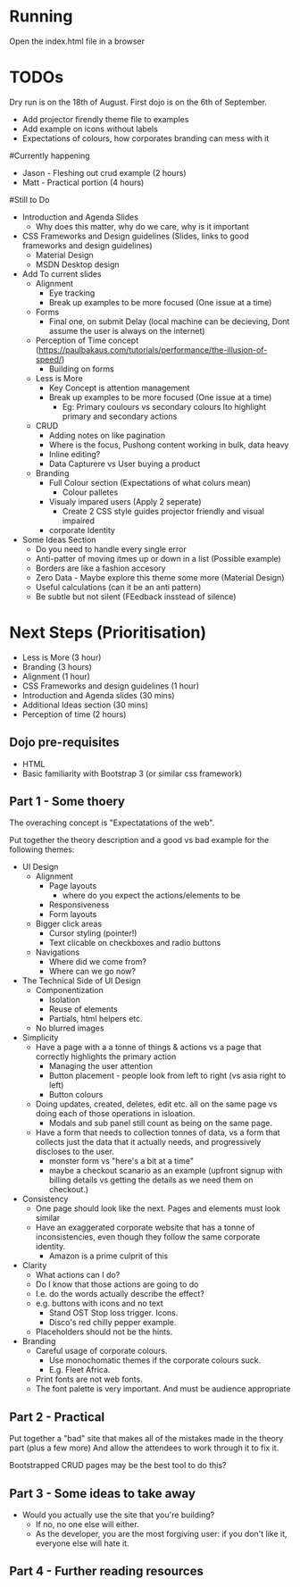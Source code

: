 

# Running

Open the index.html file in a browser

# TODOs

Dry run is on the 18th of August.
First dojo is on the 6th of September.

* Add projector firendly theme file to examples
* Add example on icons without labels
* Expectations of colours, how corporates branding can mess with it

#Currently happening
* Jason - Fleshing out crud example (2 hours)
* Matt - Practical portion (4 hours)

#Still to Do

* Introduction and Agenda Slides
    * Why does this matter, why do we care, why is it important       
* CSS Frameworks and Design guidelines (Slides, links to good frameworks and design guidelines)
    * Material Design
    * MSDN Desktop design
* Add To current slides
    * Alignment 
        * Eye tracking
        * Break up examples to be more focused (One issue at a time)
    * Forms
        * Final one, on submit Delay (local machine can be decieving, Dont assume the user is always on the internet)
    * Perception of Time concept (https://paulbakaus.com/tutorials/performance/the-illusion-of-speed/)
        * Building on forms
    * Less is More
        * Key Concept is attention management
        * Break up examples to be more focused (One issue at a time)
            * Eg: Primary coulours vs secondary colours lto highlight primary and secondary actions
    * CRUD
        * Adding notes on like pagination
        * Where is the focus, Pushong content working in bulk, data heavy
        * Inline editing?
        * Data Capturere vs User buying a product
    * Branding
        * Full Colour section (Expectations of what colurs mean)
            * Colour palletes
        * Visualy impared users (Apply 2 seperate)
            * Create 2 CSS style guides projector friendly and visual impaired
        * corporate Identity 
* Some Ideas Section
    * Do you need to handle every single error
    * Anti-patter of moving itmes up or down in a list (Possible example)
    * Borders are like a fashion accesory
    * Zero Data - Maybe explore this theme some more (Material Design)
    * Useful calculations (can it be an anti pattern)
    * Be subtle but not silent (FEedback insstead of silence)

# Next Steps (Prioritisation)
* Less is More (3 hour)
* Branding (3 hours)
* Alignment (1 hour)
* CSS Frameworks and design guidelines (1 hour)
* Introduction and Agenda slides (30 mins)
* Additional Ideas section (30 mins)
* Perception of time (2 hours)

## Dojo pre-requisites
* HTML
* Basic familiarity with Bootstrap 3 (or similar css framework)

## Part 1 - Some thoery

The overaching concept is "Expectatations of the web".

Put together the theory description and a good vs bad example for the following themes:

* UI Design
    * Alignment
        * Page layouts
            * where do you expect the actions/elements to be
        * Responsiveness
        * Form layouts
    * Bigger click areas
        * Cursor styling (pointer!)
        * Text clicable on checkboxes and radio buttons
    * Navigations
        * Where did we come from?
        * Where can we go now?
* The Technical Side of UI Design
    * Componentization
        * Isolation
        * Reuse of elements
        * Partials, html helpers etc.
    * No blurred images
* Simplicity
    * Have a page with a a tonne of things & actions vs a page that correctly highlights the primary action
        * Managing the user attention
        * Button placement - people look from left to right (vs asia right to left)
        * Button colours
    * Doing updates, created, deletes, edit etc. all on the same page vs doing each of those operations in isloation.
        * Modals and sub panel still count as being on the same page.
    * Have a form that needs to collection tonnes of data, vs a form that collects just the data that it actually needs, and progressively discloses to the user.
        * monster form vs "here's a bit at a time"
        * maybe a checkout scanario as an example (upfront signup with billing details vs getting the details as we need them on checkout.)
* Consistency
    * One page should look like the next. Pages and elements must look similar
    * Have an exaggerated corporate website that has a tonne of inconsistencies, even though they follow the same corporate identity.
        * Amazon is a prime culprit of this
* Clarity
    * What actions can I do?
    * Do I know that those actions are going to do
    * I.e. do the words actually describe the effect?
    * e.g. buttons with icons and no text
        * Stand OST Stop loss trigger. Icons.
        * Disco's red chilly pepper example.
    * Placeholders should not be the hints.
* Branding
    * Careful usage of corporate colours.
        * Use monochomatic themes if the corporate colours suck.
        * E.g. Fleet Africa.
    * Print fonts are not web fonts.
    * The font palette is very important. And must be audience appropriate

## Part 2 - Practical

Put together a "bad" site that makes all of the mistakes made in the theory part (plus a few more)
And allow the attendees to work through it to fix it.

Bootstrapped CRUD pages may be the best tool to do this?

## Part 3 - Some ideas to take away

* Would you actually use the site that you're building?
    * If no, no one else will either.
    * As the developer, you are the most forgiving user: if you don't like it, everyone else will hate it.

## Part 4 - Further reading resources
